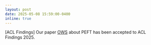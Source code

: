 ```yaml
---
layout: post
date: 2025-05-08 15:59:00-0400
inline: true
---
```




[ACL Findings]  Our paper [OWS](https://arxiv.org/abs/2405.18380) about PEFT has been accepted to ACL Findings 2025.

